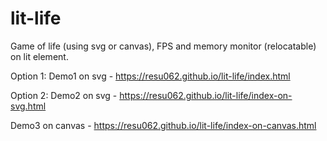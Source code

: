 # lit-life
Game of life (using svg or canvas), FPS and memory monitor (relocatable) on lit element.
 
 Option 1:
   Demo1 on svg    - https://resu062.github.io/lit-life/index.html

 Option 2:
   Demo2 on svg    - https://resu062.github.io/lit-life/index-on-svg.html
   
   Demo3 on canvas - https://resu062.github.io/lit-life/index-on-canvas.html
 
